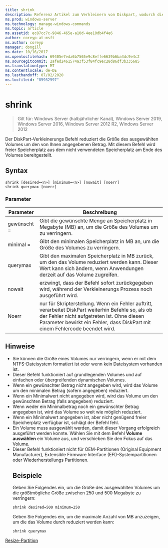 ```yaml
---
title: shrink
description: Referenz Artikel zum Verkleinern von Diskpart, wodurch die Größe des ausgewählten Volumes um den von Ihnen angegebenen Betrag verringert wird.
ms.prod: windows-server
ms.technology: manage-windows-commands
ms.topic: article
ms.assetid: ec87cc7c-9846-465e-a10d-4ee10db4f4e6
author: coreyp-at-msft
ms.author: coreyp
manager: dongill
ms.date: 10/16/2017
ms.openlocfilehash: 69405e7eda6b7565e9c8effe6639b6ba4dc9e4c2
ms.sourcegitcommit: 2afed2461574a3f53f84fc9ec28d86df3b335685
ms.translationtype: MT
ms.contentlocale: de-DE
ms.lasthandoff: 07/02/2020
ms.locfileid: "85932597"
---
```

# <a name="shrink"></a>shrink

> Gilt für: Windows Server (halbjährlicher Kanal), Windows Server 2019, Windows Server 2016, Windows Server 2012 R2, Windows Server 2012

Der DiskPart-Verkleinerungs Befehl reduziert die Größe des ausgewählten Volumes um den von Ihnen angegebenen Betrag. Mit diesem Befehl wird freier Speicherplatz aus dem nicht verwendeten Speicherplatz am Ende des Volumes bereitgestellt.

## <a name="syntax"></a>Syntax
```
shrink [desired=<n>] [minimum=<n>] [nowait] [noerr]
shrink querymax [noerr]
```
### <a name="parameters"></a>Parameter

|  Parameter  |                                                                                             Beschreibung                                                                                              |
|-------------|------------------------------------------------------------------------------------------------------------------------------------------------------------------------------------------------------|
| gewünscht =<n> |                                                     Gibt die gewünschte Menge an Speicherplatz in Megabyte (MB) an, um die Größe des Volumes um zu verringern.                                                     |
| minimal =<n> |                                                           Gibt den minimalen Speicherplatz in MB an, um die Größe des Volumes zu verringern.                                                           |
|  querymax   |                       Gibt den maximalen Speicherplatz in MB zurück, um den das Volume reduziert werden kann. Dieser Wert kann sich ändern, wenn Anwendungen derzeit auf das Volume zugreifen.                        |
|   nowait    |                                                       erzwingt, dass der Befehl sofort zurückgegeben wird, während der Verkleinerungs Prozess noch ausgeführt wird.                                                        |
|    Noerr    | nur für Skripterstellung. Wenn ein Fehler auftritt, verarbeitet DiskPart weiterhin Befehle so, als ob der Fehler nicht aufgetreten ist. Ohne diesen Parameter bewirkt ein Fehler, dass DiskPart mit einem Fehlercode beendet wird. |

## <a name="remarks"></a>Hinweise
- Sie können die Größe eines Volumes nur verringern, wenn er mit dem NTFS-Dateisystem formatiert ist oder wenn kein Dateisystem vorhanden ist.
- Dieser Befehl funktioniert auf grundlegenden Volumes und auf einfachen oder übergreifenden dynamischen Volumes.
- Wenn ein gewünschter Betrag nicht angegeben wird, wird das Volume um den minimalen Betrag (sofern angegeben) reduziert.
- Wenn ein Minimalwert nicht angegeben wird, wird das Volume um den gewünschten Betrag (falls angegeben) reduziert.
- Wenn weder ein Minimalbetrag noch ein gewünschter Betrag angegeben ist, wird das Volume so weit wie möglich reduziert.
- Wenn ein Minimalwert angegeben ist, aber nicht genügend freier Speicherplatz verfügbar ist, schlägt der Befehl fehl.
- Ein Volume muss ausgewählt werden, damit dieser Vorgang erfolgreich ausgeführt werden konnte. Wählen Sie mit dem Befehl **Volume auswählen** ein Volume aus, und verschieben Sie den Fokus auf das Volume.
- Dieser Befehl funktioniert nicht für OEM-Partitionen (Original Equipment Manufacturer), Extensible Firmware Interface (EFI)-Systempartitionen oder Wiederherstellungs Partitionen.
  ## <a name="examples"></a>Beispiele
  Geben Sie Folgendes ein, um die Größe des ausgewählten Volumes um die größtmögliche Größe zwischen 250 und 500 Megabyte zu verringern:
  ```
  shrink desired=500 minimum=250
  ```
  Geben Sie Folgendes ein, um die maximale Anzahl von MB anzuzeigen, um die das Volume durch reduziert werden kann:
  ```
  shrink querymax
  ```

[Resize-Partition](https://technet.microsoft.com/library/hh848680.aspx)
